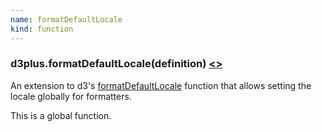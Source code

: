 ```yaml
---
name: formatDefaultLocale
kind: function
---
```


  <a name="formatDefaultLocale"></a>

### d3plus.**formatDefaultLocale**(definition) [<>](https://github.com/d3plus/d3plus-format/blob/master/src/formatDefaultLocale.js#L4)

An extension to d3's [formatDefaultLocale](https://github.com/d3/d3-format#api-reference) function that allows setting the locale globally for formatters.


This is a global function.

